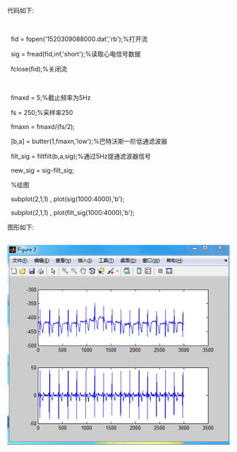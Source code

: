<p>代码如下:</p><br>
<p>&nbsp;&nbsp;fid = fopen('1520309088000.dat','rb');%打开流<br></p>
<p>&nbsp;&nbsp;sig = fread(fid,inf,'short');%读取心电信号数据<br></p>
<p>&nbsp;&nbsp;fclose(fid);%关闭流<br></p>
<br>
<p>&nbsp;&nbsp;fmaxd = 5;%截止频率为5Hz<br></p>
<p>&nbsp;&nbsp;fs = 250;%采样率250<br></p>
<p>&nbsp;&nbsp;fmaxn = fmaxd/(fs/2);<br></p>
<p>&nbsp;&nbsp;[b,a] = butter(1,fmaxn,'low');%巴特沃斯一阶低通滤波器<br></p>
<p>&nbsp;&nbsp;filt_sig = filtfilt(b,a,sig);%通过5Hz提通滤波器信号<br></p>
<p>&nbsp;&nbsp;new_sig = sig-filt_sig;<br></p>
<p>&nbsp;&nbsp;%绘图<br></p>
<p>&nbsp;&nbsp;subplot(2,1,1) , plot(sig(1000:4000),'b');<br></p>
<p>&nbsp;&nbsp;subplot(2,1,1) , plot(filt_sig(1000:4000),'b');<br></p>
<p>图形如下:</p><br>
<img src="./1.jpg"/>
